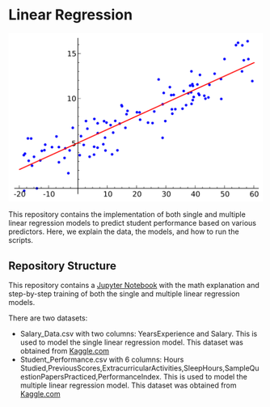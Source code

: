 # Linear Regression 

![Linear Regression Image](lr.png)


This repository contains the implementation of both single and multiple linear regression models to predict student performance based on various predictors. Here, we explain the data, the models, and how to run the scripts.

## Repository Structure
This repository contains a [Jupyter Notebook](./Linear_Regression.ipynb) with the math explanation and step-by-step training of both the single and multiple linear regression models.

There are two datasets:
* Salary_Data.csv with two columns: YearsExperience and Salary. This is used to model the single linear regression model. This dataset was obtained from [Kaggle.com](https://www.kaggle.com/code/vikramjeetsinghs/salary-prediction-on-the-basis-of-experience)
* Student_Performance.csv with 6 columns: Hours Studied,PreviousScores,ExtracurricularActivities,SleepHours,SampleQuestionPapersPracticed,PerformanceIndex. This is used to model the multiple linear regression model. This dataset was obtained from [Kaggle.com](https://www.kaggle.com/datasets/nikhil7280/student-performance-multiple-linear-regression)
